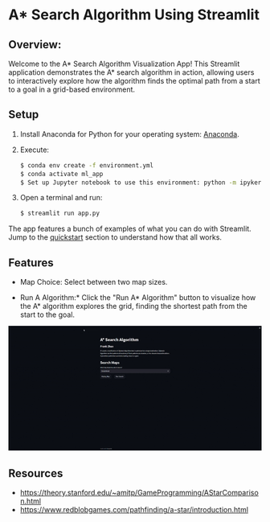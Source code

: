 # A* Search Algorithm Using Streamlit

## Overview:
 
Welcome to the A* Search Algorithm Visualization App! This Streamlit application demonstrates the A* search algorithm in action, allowing users to interactively explore how the algorithm finds the optimal path from a start to a goal in a grid-based environment.


## Setup

1. Install Anaconda for Python for your operating system: [Anaconda](https://www.anaconda.com/download/).
2. Execute:

    ```bash
    $ conda env create -f environment.yml
    $ conda activate ml_app
    $ Set up Jupyter notebook to use this environment: python -m ipykernel install --user --name ml_app --display-name "ML App"
    ```

3. Open a terminal and run:

    ```bash
    $ streamlit run app.py
    ```

The app features a bunch of examples of what you can do with Streamlit. Jump to the [quickstart](#quickstart) section to understand how that all works.


## Features
- Map Choice: Select between two map sizes.

- Run A Algorithm:* Click the "Run A* Algorithm" button to visualize how the A* algorithm explores the grid, finding the shortest path from the start to the goal.


<img src="https://github.com/fszhao/A-Star-Search-Algorithm-In-Streamlit/blob/main/demo.gif" width=1200 alt="Demo"></img>


## Resources

- https://theory.stanford.edu/~amitp/GameProgramming/AStarComparison.html
- https://www.redblobgames.com/pathfinding/a-star/introduction.html 
